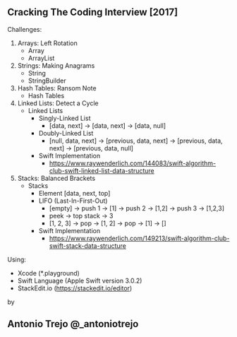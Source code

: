 Cracking The Coding Interview [2017]
------------------------------------
Challenges:
1. Arrays: Left Rotation
    - Array
    - ArrayList
2. Strings: Making Anagrams
    - String
    - StringBuilder
3. Hash Tables: Ransom Note
    - Hash Tables
4. Linked Lists: Detect a Cycle
    - Linked Lists
        - Singly-Linked List
            - [data, next] -> [data, next] -> [data, null]
        - Doubly-Linked List
            - [null, data, next] -> [previous, data, next] -> [previous, data, next] -> [previous, data, null]
        - Swift Implementation 
            - https://www.raywenderlich.com/144083/swift-algorithm-club-swift-linked-list-data-structure
5. Stacks: Balanced Brackets
    - Stacks
        - Element
            [data, next, top]
        - LIFO (Last-In-First-Out)
            - [empty] -> push 1 ->  [1] -> push 2 -> [1,2] -> push 3 -> [1,2,3]
            - peek -> top stack -> 3
            - [1, 2, 3] -> pop -> [1, 2] -> pop -> [1] -> []  
        - Swift Implementation
            - https://www.raywenderlich.com/149213/swift-algorithm-club-swift-stack-data-structure
                

Using: 
- Xcode (*.playground)
- Swift Language (Apple Swift version 3.0.2)
- StackEdit.io (https://stackedit.io/editor)


by

Antonio Trejo @_antoniotrejo
------------------------------------

